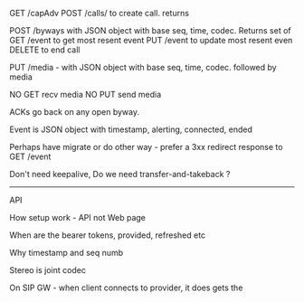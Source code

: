 




GET <trunk-uri>/capAdv
POST <trunk-uri>/calls/<phone-number> to create call. returns <call-uri>


POST  <call-uri>/byways with JSON object with base seq, time, codec. Returns set of <byway-URI>
GET   <call-uri>/event to get most resent event
PUT   <call-uri>/event to update most resent even 
DELETE <call-uri> to end call

PUT <call-uri>/media - with JSON object with base seq, time, codec. followed by media  

NO GET <byway-uri> recv media
NO PUT <byway-uri> send media

ACKs go back on any open byway. 

Event is JSON object with timestamp,  alerting, connected, ended

Perhaps have migrate or do other way - prefer a 3xx redirect response to GET <call-uri>/event

Don't need keepalive,
Do we need transfer-and-takeback ?


--------

API

How setup work - API not Web page

When are the bearer tokens, provided, refreshed etc

Why timestamp and seq numb

Stereo is joint codec

On SIP GW - when client connects to provider, it does gets the 
